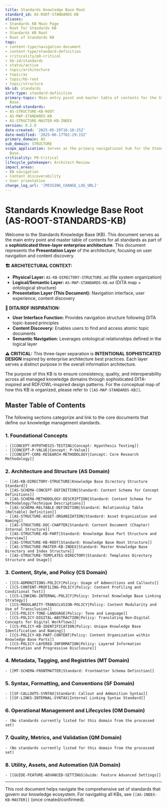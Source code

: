 ```yaml
---
title: Standards Knowledge Base Root
standard_id: AS-ROOT-STANDARDS-KB
aliases:
- Standards KB Main Page
- Root for Standards KB
- Standards KB Root
- Root of Standards KB
tags:
- content-type/navigation-document
- content-type/standard-definition
- criticality/p0-critical
- kb-id/standards
- status/active
- topic/architecture
- topic/as
- topic/kb-root
- topic/structure
kb-id: standards
info-type: standard-definition
primary-topic: Main entry point and master table of contents for the Standards Knowledge
  Base.
related-standards:
- AS-STRUCTURE-KB-ROOT
- AS-MAP-STANDARDS-KB
- AS-STRUCTURE-MASTER-KB-INDEX
version: 0.2.0
date-created: '2025-05-29T16:10:25Z'
date-modified: '2025-06-17T02:29:15Z'
primary_domain: AS
sub_domain: STRUCTURE
scope_application: Serves as the primary navigational hub for the Standards Knowledge
  Base.
criticality: P0-Critical
lifecycle_gatekeeper: Architect-Review
impact_areas:
- KB navigation
- Content discoverability
- User orientation
change_log_url: '[MISSING_CHANGE_LOG_URL]'
---
```

# Standards Knowledge Base Root (AS-ROOT-STANDARDS-KB)

Welcome to the Standards Knowledge Base (KB). This document serves as the main entry point and master table of contents for all standards as part of a **sophisticated three-layer enterprise architecture**. This document represents the **Presentation Layer** of the architecture, focusing on user navigation and content discovery.

**🏗️ ARCHITECTURAL CONTEXT:**
- **Physical Layer:** `AS-KB-DIRECTORY-STRUCTURE.md` (file system organization)
- **Logical/Semantic Layer:** `AS-MAP-STANDARDS-KB.md` (DITA map + ontological structure)
- **Presentation Layer (This Document):** Navigation interface, user experience, content discovery

**🎯 DITA/RDF INSPIRATION:**
- **User Interface Function:** Provides navigation structure following DITA topic-based principles
- **Content Discovery:** Enables users to find and access atomic topic documents
- **Semantic Navigation:** Leverages ontological relationships defined in the logical layer

**⚠️ CRITICAL:** This three-layer separation is **INTENTIONAL SOPHISTICATED DESIGN** inspired by enterprise architecture best practices. Each layer serves a distinct purpose in the overall information architecture.

The purpose of this KB is to ensure consistency, quality, and interoperability across all managed knowledge domains through sophisticated DITA-inspired and RDF/OWL-inspired design patterns. For the conceptual map of how this KB is organized, please refer to `[[AS-MAP-STANDARDS-KB]]`.

## Master Table of Contents

The following sections categorize and link to the core documents that define our knowledge management standards.

### 1. Foundational Concepts
    - [[CONCEPT-HYPOTHESIS-TESTING|Concept: Hypothesis Testing]]
    - [[CONCEPT-P-VALUE|Concept: P-Value]]
    - [[CONCEPT-CORE-RESEARCH-METHODOLOGY|Concept: Core Research Methodology]]

### 2. Architecture and Structure (AS Domain)
    - [[AS-KB-DIRECTORY-STRUCTURE|Knowledge Base Directory Structure Standard]]
    - [[AS-SCHEMA-CONCEPT-DEFINITION|Standard: Content Schema for Concept Definitions]]
    - [[AS-SCHEMA-METHODOLOGY-DESCRIPTION|Standard: Content Schema for Methodology/Technique Descriptions]]
    - [[AS-SCHEMA-RELTABLE-DEFINITION|Standard: Relationship Table (Reltable) Definition]]
    - [[AS-STRUCTURE-ASSET-ORGANIZATION|Standard: Asset Organization and Naming]]
    - [[AS-STRUCTURE-DOC-CHAPTER|Standard: Content Document (Chapter) Internal Structure]]
    - [[AS-STRUCTURE-KB-PART|Standard: Knowledge Base Part Structure and Overview]]
    - [[AS-STRUCTURE-KB-ROOT|Standard: Knowledge Base Root Structure]]
    - [[AS-STRUCTURE-MASTER-KB-INDEX|Standard: Master Knowledge Base Directory and Index Structure]]
    - [[AS-STRUCTURE-TEMPLATES-DIRECTORY|Standard: Templates Directory Structure and Usage]]

### 3. Content, Style, and Policy (CS Domain)
    - [[CS-ADMONITIONS-POLICY|Policy: Usage of Admonitions and Callouts]]
    - [[CS-CONTENT-PROFILING-POLICY|Policy: Content Profiling and Conditional Text]]
    - [[CS-LINKING-INTERNAL-POLICY|Policy: Internal Knowledge Base Linking Strategy]]
    - [[CS-MODULARITY-TRANSCLUSION-POLICY|Policy: Content Modularity and Use of Transclusion]]
    - [[CS-POLICY-TONE-LANGUAGE|Policy: Tone and Language]]
    - [[CS-POLICY-DIGITAL-ABSTRACTION|Policy: Translating Non-Digital Concepts for Digital Workflows]]
    - [[CS-POLICY-KB-IDENTIFICATION|Policy: Unique Knowledge Base Identification and Naming]]
    - [[CS-POLICY-KB-PART-CONTENT|Policy: Content Organization within Knowledge Base Parts]]
    - [[CS-POLICY-LAYERED-INFORMATION|Policy: Layered Information Presentation and Progressive Disclosure]]

### 4. Metadata, Tagging, and Registries (MT Domain)
    - [[MT-SCHEMA-FRONTMATTER|Standard: Frontmatter Schema Definition]]

### 5. Syntax, Formatting, and Conventions (SF Domain)
    - [[SF-CALLOUTS-SYNTAX|Standard: Callout and Admonition Syntax]]
    - [[SF-LINKS-INTERNAL-SYNTAX|Internal Linking Syntax Standard]]

### 6. Operational Management and Lifecycles (OM Domain)
    - (No standards currently listed for this domain from the processed set)

### 7. Quality, Metrics, and Validation (QM Domain)
    - (No standards currently listed for this domain from the processed set)

### 8. Utility, Assets, and Automation (UA Domain)
    - [[GUIDE-FEATURE-ADVANCED-SETTINGS|Guide: Feature Advanced Settings]]

---
This root document helps navigate the comprehensive set of standards that govern our knowledge ecosystem.
For navigating all KBs, see `[[AS-INDEX-KB-MASTER]]` (once created/confirmed).
